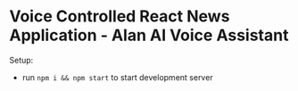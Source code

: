 # Voice Controlled React News Application - Alan AI Voice Assistant


Setup:
- run ```npm i && npm start``` to start development server
